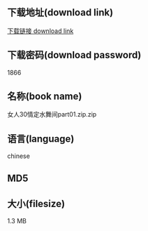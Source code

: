 ## 下载地址(download link)
[下载链接 download link](https://tutu365.netlify.app/?s=%E5%A5%B3%E4%BA%BA30%E6%83%85%E5%AE%9A%E6%B0%B4%E8%88%9E%E9%97%B4part01.zip)

## 下载密码(download password)
1866

## 名称(book name)
女人30情定水舞间part01.zip.zip

## 语言(language)
chinese

## MD5


## 大小(filesize)
1.3 MB
